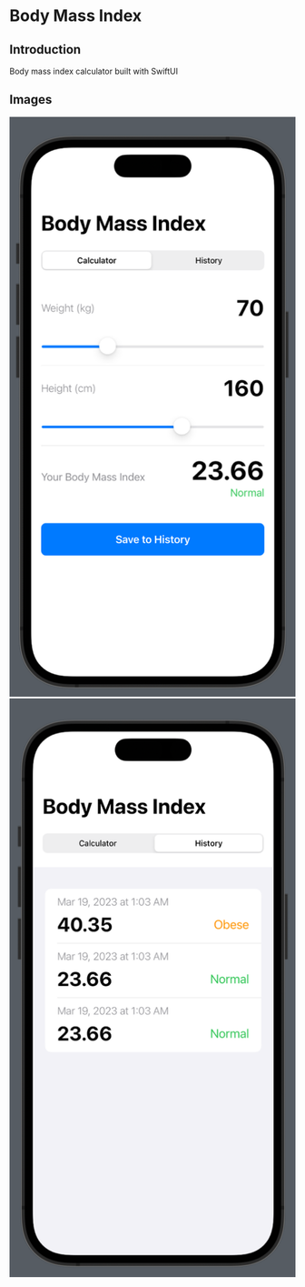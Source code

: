 # Body Mass Index

## Introduction

Body mass index calculator built with SwiftUI

## Images

![image calculator](Images/SCR-20230319-bwio.png)
![image calculator](Images/SCR-20230319-bwmf.png)
